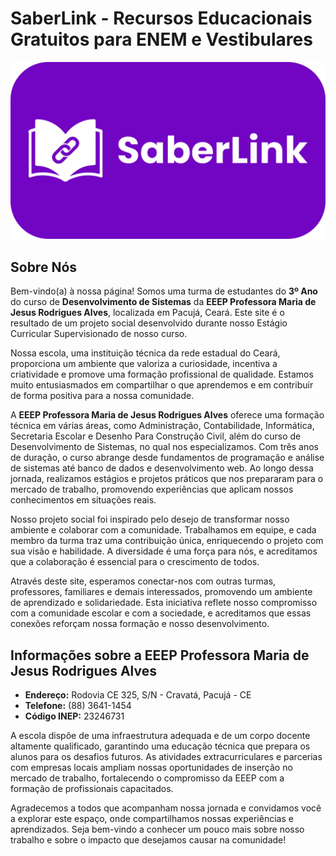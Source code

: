 # SaberLink - Recursos Educacionais Gratuitos para ENEM e Vestibulares

![Logotipo do Projeto](saberlinklogobackground.png)

## Sobre Nós

Bem-vindo(a) à nossa página! Somos uma turma de estudantes do **3º Ano** do curso de **Desenvolvimento de Sistemas** da **EEEP Professora Maria de Jesus Rodrigues Alves**, localizada em Pacujá, Ceará. Este site é o resultado de um projeto social desenvolvido durante nosso Estágio Curricular Supervisionado de nosso curso. 

Nossa escola, uma instituição técnica da rede estadual do Ceará, proporciona um ambiente que valoriza a curiosidade, incentiva a criatividade e promove uma formação profissional de qualidade. Estamos muito entusiasmados em compartilhar o que aprendemos e em contribuir de forma positiva para a nossa comunidade.

A **EEEP Professora Maria de Jesus Rodrigues Alves** oferece uma formação técnica em várias áreas, como Administração, Contabilidade, Informática, Secretaria Escolar e Desenho Para Construção Civil, além do curso de Desenvolvimento de Sistemas, no qual nos especializamos. Com três anos de duração, o curso abrange desde fundamentos de programação e análise de sistemas até banco de dados e desenvolvimento web. Ao longo dessa jornada, realizamos estágios e projetos práticos que nos prepararam para o mercado de trabalho, promovendo experiências que aplicam nossos conhecimentos em situações reais.

Nosso projeto social foi inspirado pelo desejo de transformar nosso ambiente e colaborar com a comunidade. Trabalhamos em equipe, e cada membro da turma traz uma contribuição única, enriquecendo o projeto com sua visão e habilidade. A diversidade é uma força para nós, e acreditamos que a colaboração é essencial para o crescimento de todos.

Através deste site, esperamos conectar-nos com outras turmas, professores, familiares e demais interessados, promovendo um ambiente de aprendizado e solidariedade. Esta iniciativa reflete nosso compromisso com a comunidade escolar e com a sociedade, e acreditamos que essas conexões reforçam nossa formação e nosso desenvolvimento.

## Informações sobre a EEEP Professora Maria de Jesus Rodrigues Alves

- **Endereço:** Rodovia CE 325, S/N - Cravatá, Pacujá - CE
- **Telefone:** (88) 3641-1454
- **Código INEP:** 23246731

A escola dispõe de uma infraestrutura adequada e de um corpo docente altamente qualificado, garantindo uma educação técnica que prepara os alunos para os desafios futuros. As atividades extracurriculares e parcerias com empresas locais ampliam nossas oportunidades de inserção no mercado de trabalho, fortalecendo o compromisso da EEEP com a formação de profissionais capacitados.

Agradecemos a todos que acompanham nossa jornada e convidamos você a explorar este espaço, onde compartilhamos nossas experiências e aprendizados. Seja bem-vindo a conhecer um pouco mais sobre nosso trabalho e sobre o impacto que desejamos causar na comunidade!
